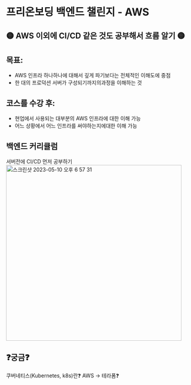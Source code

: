 #  프리온보딩 백엔드 챌린지 - AWS
## 🟡 AWS 이외에 CI/CD 같은 것도 공부해서 흐름 알기 🟡
## 목표:
- AWS 인프라 하나하나에 대해서 깊게 파기보다는 전체적인 이해도에 중점
- 한 대의 프로덕션 서버가 구성되기까지의과정을 이해하는 것

## 코스를 수강 후:
- 현업에서 사용되는 대부분의 AWS 인프라에 대한 이해 가능
- 어느 상황에서 어느 인프라를 써야하는지에대한 이해 가능

## 백엔드 커리큘럼
서버전에 CI/CD 먼저 공부하기  
<img width="477" alt="스크린샷 2023-05-10 오후 6 57 31" src="https://github.com/Kang-SeoHyun/Kang-SeoHyun/assets/77817094/ec00998b-8529-4750-bdf2-90d37d5ff5ed">

## ❓궁금❓
쿠버네티스(Kubernetes, k8s)란❓
AWS -> 테라폼❓

